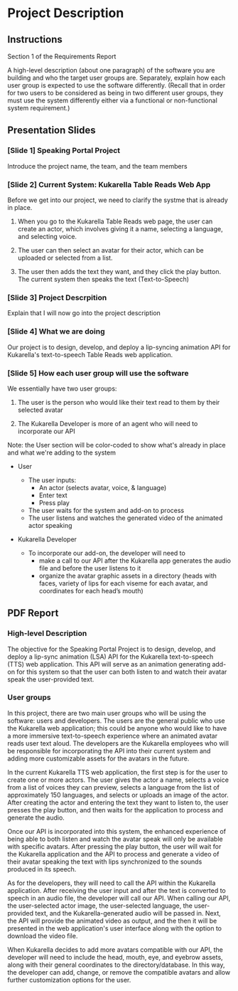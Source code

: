 # Project Description

## Instructions

Section 1 of the Requirements Report

A high-level description (about one paragraph) of the software you are building and who the target user groups are.
Separately, explain how each user group is expected to use the software differently. (Recall that in order for two
users to be considered as being in two different user groups, they must use the system differently either via a
functional or non-functional system requirement.)

## Presentation Slides

### [Slide 1] Speaking Portal Project

Introduce the project name, the team, and the team members

### [Slide 2] Current System: Kukarella Table Reads Web App

Before we get into our project, we need to clarify the systme that is already in place.

1. When you go to the Kukarella Table Reads web page, the user can create an actor, which involves giving it a name,
selecting a language, and selecting voice.

2. The user can then select an avatar for their actor, which can be uploaded or selected from a list.

3. The user then adds the text they want, and they click the play button. The current system then speaks the text
(Text-to-Speech)

### [Slide 3] Project Descrpition

Explain that I will now go into the project description

### [Slide 4] What we are doing

Our project is to design, develop, and deploy a lip-syncing animation API for Kukarella's text-to-speech Table Reads
web application.

### [Slide 5] How each user group will use the software

We essentially have two user groups:

1. The user is the person who would like their text read to them by their selected avatar

2. The Kukarella Developer is more of an agent who will need to incorporate our API

Note: the User section will be color-coded to show what's already in place and what we're adding to the system

- User
  - The user inputs:
    - An actor (selects avatar, voice, & language)
    - Enter text
    - Press play
  - The user waits for the system and add-on to process
  - The user listens and watches the generated video of the animated actor speaking

- Kukarella Developer
  - To incorporate our add-on, the developer will need to
    - make a call to our API after the Kukarella app generates the audio file and before the user listens to it
    - organize the avatar graphic assets in a directory (heads with faces, variety of lips for each viseme for each
    avatar, and coordinates for each head’s mouth)

## PDF Report

### High-level Description

The objective for the Speaking Portal Project is to design, develop, and deploy a lip-sync animation (LSA) API for the
Kukarella text-to-speech (TTS) web application. This API will serve as an animation generating add-on for
this system so that the user can both listen to and watch their avatar speak the user-provided text.

### User groups

In this project, there are two main user groups who will be using the software: users and developers. The users are the
general public who use the Kukarella web application; this could be anyone who would like to have a more immersive
text-to-speech experience where an animated avatar reads user text aloud. The developers are the Kukarella employees
who will be responsible for incorporating the API into their current system and adding more customizable assets for the
avatars in the future.

In the current Kukarella TTS web application, the first step is for the user to create one or more actors.
The user gives the actor a name, selects a voice from a list of voices they can preview, selects a language from the
list of approximately 150 languages, and selects or uploads an image of the actor. After creating the actor and
entering the text they want to listen to, the user presses the play button, and then waits for the application to
process and generate the audio.

Once our API is incorporated into this system, the enhanced experience of being able to both listen and watch the
avatar speak will only be available with specific avatars. After pressing the play button, the user will wait for the
Kukarella application and the API to process and generate a video of their avatar speaking the text with lips
synchronized to the sounds produced in its speech.

As for the developers, they will need to call the API within the Kukarella application. After receiving the user input
and after the text is converted to speech in an audio file, the developer will call our API. When calling our API, the
user-selected actor image, the user-selected language, the user-provided text, and the Kukarella-generated audio will
be passed in. Next, the API will provide the animated video as output, and the then it will be presented in the web
application's user interface along with the option to download the video file.

When Kukarella decides to add more avatars compatible with our API, the developer will need to include the head,
mouth, eye, and eyebrow assets, along with their general coordinates to the directory/database. In this way, the
developer can add, change, or remove the compatible avatars and allow further customization options for the user.

